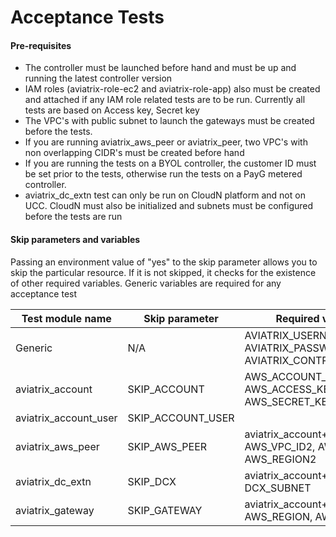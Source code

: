# Acceptance Tests

#### Pre-requisites

- The controller must be launched before hand and must be up and running the latest controller version
- IAM roles (aviatrix-role-ec2 and aviatrix-role-app) also must be created and attached if any IAM role related tests are to be run. Currently all tests are based on Access key, Secret key
- The VPC's with public subnet to launch the gateways must be created before the tests.
- If you are running aviatrix_aws_peer or aviatrix_peer, two VPC's with non overlapping CIDR's must be created before hand
- If you are running the tests on a BYOL controller, the customer ID must be set prior to the tests, otherwise run the tests on a PayG metered controller.
- aviatrix_dc_extn test can only be run on CloudN platform and not on UCC. CloudN must also be initialized and subnets must be configured before the tests are run

#### Skip parameters and variables

Passing an environment value of "yes" to the skip parameter allows you to skip the particular resource. If it is not skipped, it checks for the existence of other required variables. Generic variables are required for any acceptance test

| Test module name      | Skip parameter    | Required variables                                           |
| --------------------- | ----------------- | ------------------------------------------------------------ |
| Generic               | N/A               | AVIATRIX_USERNAME, AVIATRIX_PASSWORD, AVIATRIX_CONTROLLER_IP |
| aviatrix_account      | SKIP_ACCOUNT      | AWS_ACCOUNT_NUMBER, AWS_ACCESS_KEY, AWS_SECRET_KEY           |
| aviatrix_account_user | SKIP_ACCOUNT_USER |                                                              |
| aviatrix_aws_peer     | SKIP_AWS_PEER     | aviatrix_account+AWS_VPC_ID, AWS_VPC_ID2, AWS_REGION, AWS_REGION2 |
| aviatrix_dc_extn      | SKIP_DCX          | aviatrix_account+AWS_REGION, DCX_SUBNET                      |
| aviatrix_gateway      | SKIP_GATEWAY      | aviatrix_account+AWS_VPC_ID2, AWS_REGION, AWS_VPC_NET        |


